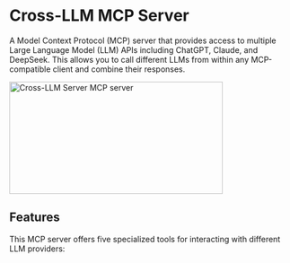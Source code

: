 # Cross-LLM MCP Server

A Model Context Protocol (MCP) server that provides access to multiple Large Language Model (LLM) APIs including ChatGPT, Claude, and DeepSeek. This allows you to call different LLMs from within any MCP-compatible client and combine their responses.

<a href="https://glama.ai/mcp/servers/@JamesANZ/cross-llm-mcp">
  <img width="380" height="200" src="https://glama.ai/mcp/servers/@JamesANZ/cross-llm-mcp/badge" alt="Cross-LLM Server MCP server" />
</a>

## Features

This MCP server offers five specialized tools for interacting with different LLM providers:
